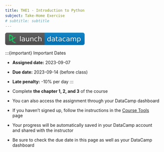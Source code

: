 ```yaml
---
title: THE1 - Introduction to Python
subject: Take-Home Exercise
# subtitle: subtitle
---
```


[![](images/launch-datacamp-blue-datacamp.svg)][datacamp link]

:::{important} Important Dates
* **Assigned date:** 2023-09-07
* **Due date:** 2023-09-14 (before class)
* **Late penalty:** -10% per day
:::

* Complete **the chapter 1, 2, and 3** of the course
* You can also access the assignment through your DataCamp dashboard
* If you haven’t signed up, follow the instructions in the [Course Tools](/tools) page
* Your progress will be automatically saved in your DataCamp account and shared with the instructor
* Be sure to check the due date in this page as well as your DataCamp dashboard

[datacamp link]: https://app.datacamp.com/learn/courses/intro-to-python-for-data-science